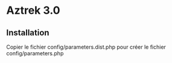 # Aztrek 3.0

## Installation

Copier le fichier config/parameters.dist.php pour créer le fichier config/parameters.php